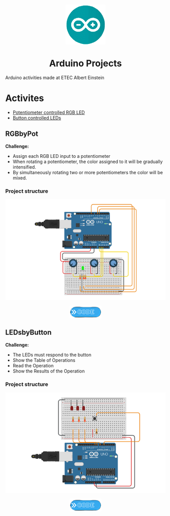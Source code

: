 <p align="center">
  <img src="Arduino_IDE_Logo.png" />
</p>
<h1 align="center">Arduino Projects</h1>

Arduino activities made at ETEC Albert Einstein

Activites
=================
<!--ts-->
   * [Potentiometer controlled RGB LED](#RGBbyPot)
   * [Button controlled LEDs](#LEDsbyButton)
<!--te-->
## RGBbyPot
**Challenge:**
* Assign each RGB LED input to a potentiometer 
* When rotating a potentiometer, the color assigned to it will be gradually intensified.
* By simultaneously rotating two or more potentiometers the color will be mixed.

### Project structure
![physical config](RGBbyPot/RGBbyPot.png)
>
<p align="center"> 
  <a href="https://github.com/VictorL-Santos/TinkerCadProjects/blob/main/RGBbyPot/Code"><img src="button.png"></a>
</p>

## LEDsbyButton
**Challenge:**
* The LEDs must respond to the button
* Show the Table of Operations
* Read the Operation
* Show the Results of the Operation

### Project structure
![physical config](LEDsByButton/LEDbyButton.png)
>
<p align="center"> 
  <a href="https://github.com/VictorL-Santos/TinkerCadProjects/blob/main/LEDsByButton/Code"><img src="button.png"></a>
</p>
